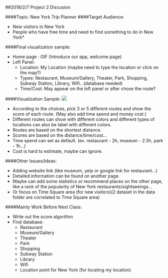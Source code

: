 ##2018/2/7 Project 2 Discusion 

####Topic: New York Trip Planner
####Target Audience: 
- New visitors in New York
- People who have free time and need to find something to do in New York*


####Final visualization sample:
- Home page : GIF (Introduce our app, welcome page)
- Left Panel: 
    - Location: My Location (maybe need to type the location or click on the map?)  
    - Types:  Restaurant, Museum/Gallery, Theater, Park, Shopping, Subway Station, Library, Wifi…(database needed)
    - Time/Cost: May appear on the left panel or after chose the route?

####Visualization Sample:
![](/Users/crystal/Desktop/5243-ADS/Spring2018-Project2-group-4/log/demo.jpg)

- According to the choices, pick 3 or 5 different routes and show the score of each route. (May also add time spend and money cost.)
- Different routes can show with different colors and different types of locations can also be label with different colors.
- Routes are based on the shortest distance.
- Scores are based on the distance/time/cost…
- Time spend can set as default. (ex. restaurant - 2h, museum - 2.5h, park - 1h…)
- Cost is hard to estimate, maybe can ignore.

####Other Issues/Ideas:
- Adding website link (like museum, yelp or google link for restaurant…)
- Detailed information can be found on another page.
- Maybe can add some statistics or recommend  places on the other page, like a rank of the popularity of New York restaurants/sightseeings…
- Or focus on Time Square area (for new visitors)(2 dataset in the data folder are correlated to Time Square area)

####Mainly Work Before Next Class:
* Write out the score algorithm 
* Find database: 
     - Restaurant
     - Museum/Gallery
     - Theater
     - Park
     - Shopping
     - Subway Station
     - Library
     - Wifi
     - Location point for New York (for locating my location)

